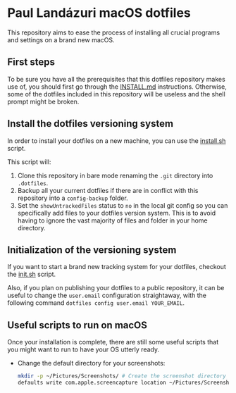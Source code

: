 # Paul Landázuri macOS dotfiles

This repository aims to ease the process of installing all
crucial programs and settings on a brand new macOS.

## First steps

To be sure you have all the prerequisites that this dotfiles repository makes use of, you should first go through the [INSTALL.md](./INSTALL.md) instructions. Otherwise, some of the dotfiles included in this repository will be useless and the shell prompt might be broken.

## Install the dotfiles versioning system

In order to install your dotfiles on a new machine, you can use the [install.sh](../.dotfiles-scripts/install.sh) script.

This script will:

1. Clone this repository in bare mode renaming the `.git` directory into `.dotfiles`.
2. Backup all your current dotfiles if there are in conflict with this repository into a `config-backup` folder.
3. Set the `showUntrackedFiles` status to `no` in the local git config so you can specifically add files to your dotfiles version system. This is to avoid having to ignore the vast majority of files and folder in your home directory.

## Initialization of the versioning system

If you want to start a brand new tracking system for your dotfiles, checkout the [init.sh](../.dotfiles-scripts/init.sh) script.

Also, if you plan on publishing your dotfiles to a public repository, it can be useful to change the `user.email` configuration straightaway, with the following command `dotfiles config user.email YOUR_EMAIL`.

## Useful scripts to run on macOS

Once your installation is complete, there are still some useful scripts that you might want to run to have your OS utterly ready.

- Change the default directory for your screenshots:
  ```sh
  mkdir -p ~/Pictures/Screenshots/ # Create the screenshot directory
  defaults write com.apple.screencapture location ~/Pictures/Screenshots # Define your new directory as the screenshot destination
  ```
